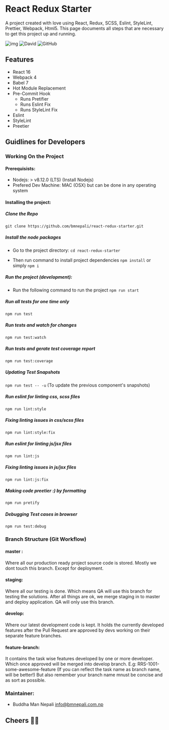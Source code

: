 
# React Redux Starter

A project created with love using React, Redux, SCSS, Eslint, StyleLint, Prettier, Webpack, Html5. This page documents all steps that are necessary to get this project up and running.

![img](https://travis-ci.org/bmnepali/react-redux-starter.svg?branch=master) ![David](https://img.shields.io/david/bmnepali/react-redux-starter) ![GitHub](https://img.shields.io/github/license/bmnepali/react-redux-starter)

## Features
* React 16
* Webpack 4
* Babel 7
* Hot Module Replacement
* Pre-Commit Hook
  - Runs Pretifier
  - Runs Eslint Fix
  - Runs StyleLint Fix
* Eslint
* StyleLint
* Preetier

## Guidlines for Developers
### Working On the Project

#### Prerequisists:
* Nodejs: > v8.12.0 (LTS) (Install Nodejs)
* Prefered Dev Machine: MAC (OSX) but can be done in any operating system

#### Installing the project:
##### Clone the Repo
`git clone https://github.com/bmnepali/react-redux-starter.git`

##### Install the node packages
* Go to the project directory:
`cd react-redux-starter`

* Then run command to install project dependencies
`npm install` or simply `npm i`

##### Run the project (development):
* Run the following command to run the project
`npm run start`

##### Run all tests for one time only
`npm run test` 

##### Run tests and watch for changes
`npm run test:watch` 

##### Run tests and gerate test coverage report
`npm run test:coverage` 

##### Updating Test Snapshots
`npm run test -- -u`
(To update the previous component's snapshots)

##### Run eslint for linting css, scss files
`npm run lint:style` 

##### Fixing linting issues in css/scss files
`npm run lint:style:fix`

##### Run eslint for linting js/jsx files
`npm run lint:js` 

##### Fixing linting issues in js/jsx files
`npm run lint:js:fix`

##### Making code preetier :) by formatting
`npm run pretify`

##### Debugging Test cases in browser
`npm run test:debug`

### Branch Structure (Git Workflow)
#### master : 
Where all our production ready project source code is stored. Mostly we dont touch this branch. Except for deployment.

#### staging: 
Where all our testing is done. Which means QA will use this branch for testing the solutions. After all things are ok, we merge staging in to master and deploy application. QA will only use this branch.

#### develop: 
Where our latest development code is kept. It holds the currently developed features after the Pull Request are approved by devs working on their separate feature branches.

#### feature-branch: 
It contains the task wise features developed by one or more developer. Which once approved will be merged into develop branch.
E.g: RRS-1001-some-awesome-feature (If you can reflect the task name as branch name, will be better!) But also remember your branch name mnust be concise and as sort as possible.

### Maintainer:
* Buddha Man Nepali
<info@bmnepali.com.np>

## Cheers 🍻😎
